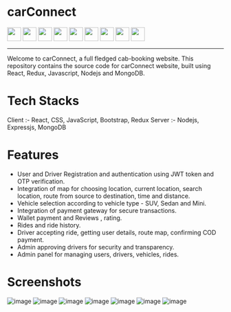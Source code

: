 # carConnect
<div style='display='flex''>
 <img width ='32px' src ='https://raw.githubusercontent.com/rahulbanerjee26/githubAboutMeGenerator/main/icons/reactjs.svg'>
 <img width ='32px' src ='https://raw.githubusercontent.com/rahulbanerjee26/githubAboutMeGenerator/main/icons/javascript.svg'> 
<img width ='32px' src ='https://raw.githubusercontent.com/rahulbanerjee26/githubAboutMeGenerator/main/icons/mongodb.svg'> 
<img width ='32px' src ='https://raw.githubusercontent.com/rahulbanerjee26/githubAboutMeGenerator/main/icons/express.svg'> 
<img width ='32px' src ='https://raw.githubusercontent.com/rahulbanerjee26/githubAboutMeGenerator/main/icons/nodejs.svg'>
<img width ='32px' src ='https://raw.githubusercontent.com/rahulbanerjee26/githubAboutMeGenerator/main/icons/redux.svg'>
<img width ='32px' src ='https://raw.githubusercontent.com/rahulbanerjee26/githubAboutMeGenerator/main/icons/bootstrap.svg'>
<img width ='32px' src ='https://raw.githubusercontent.com/rahulbanerjee26/githubAboutMeGenerator/main/icons/html.svg'> 
<img width ='32px' src ='https://raw.githubusercontent.com/rahulbanerjee26/githubAboutMeGenerator/main/icons/css.svg'>
</div>
<hr/>
Welcome to carConnect, a full fledged cab-booking website. This repository contains the source code for carConnect website, built using React, Redux, Javascript, Nodejs and MongoDB.

# Tech Stacks
Client :- React, CSS, JavaScript, Bootstrap, Redux
Server :- Nodejs, Expressjs, MongoDB

# Features

- User and Driver Registration and authentication using JWT token and OTP verification.
- Integration of map for choosing location, current location, search location, route from source to destination, time and distance.
- Vehicle selection according to vehicle type - SUV, Sedan and Mini.
- Integration of payment gateway for secure transactions.
- Wallet payment and Reviews , rating.
- Rides and ride history.
- Driver accepting ride, getting user details, route map, confirming COD payment.
- Admin approving drivers for security and transparency.
- Admin panel for managing users, drivers, vehicles, rides.

# Screenshots
![image](https://github.com/unnikrishnansk/carConnect/assets/97491531/2f934cc6-3cc1-44ee-9fcf-51b4aad7bb9d)
![image](https://github.com/unnikrishnansk/carConnect/assets/97491531/0ccd14f8-a59f-47e3-9adc-9bb574756ad1)
![image](https://github.com/unnikrishnansk/carConnect/assets/97491531/e69acbd7-357a-42c6-92dc-615f1741ba35)
![image](https://github.com/unnikrishnansk/carConnect/assets/97491531/535adf03-97f0-448c-b855-dcb2f1e0236b)
![image](https://github.com/unnikrishnansk/carConnect/assets/97491531/322f1125-df95-454b-a314-bcd2983d57b4)
![image](https://github.com/unnikrishnansk/carConnect/assets/97491531/26af64f4-5147-477c-b4d2-2ad8665041fa)
![image](https://github.com/unnikrishnansk/carConnect/assets/97491531/bb4f231e-99b7-4e69-bac4-91e20d75e11e)












